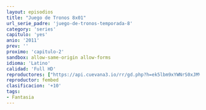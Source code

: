 ```yaml
---
layout: episodios
title: "Juego de Tronos 8x01"
url_serie_padre: 'juego-de-tronos-temporada-8'
category: 'series'
capitulo: 'yes'
anio: '2011'
prev: ''
proximo: 'capitulo-2'
sandbox: allow-same-origin allow-forms
idioma: 'Latino'
calidad: 'Full HD'
reproductores: ["https://api.cuevana3.io/rr/gd.php?h=ek5lbm9xYWNrS0xJMVp5b21KREk0dFBLbjVkaHhkRGdrOG1jbnBpUnhhS1ZxWnVGZ01HbXlMR3pncFdTejYzQzFNeW5obWJOeHFESm0yeUdsNXZTNjk2U3FadVkyUT09"]
reproductor: fembed
clasificacion: '+10'
tags:
- Fantasia
---
```












